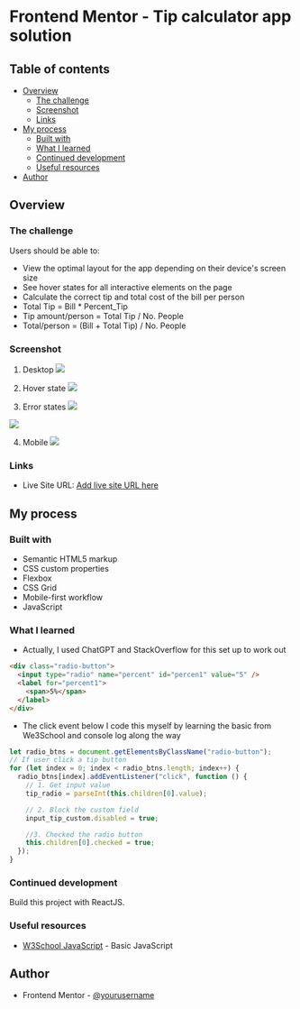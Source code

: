 # Frontend Mentor - Tip calculator app solution

## Table of contents

- [Overview](#overview)
  - [The challenge](#the-challenge)
  - [Screenshot](#screenshot)
  - [Links](#links)
- [My process](#my-process)
  - [Built with](#built-with)
  - [What I learned](#what-i-learned)
  - [Continued development](#continued-development)
  - [Useful resources](#useful-resources)
- [Author](#author)

## Overview

### The challenge

Users should be able to:

- View the optimal layout for the app depending on their device's screen size
- See hover states for all interactive elements on the page
- Calculate the correct tip and total cost of the bill per person
- Total Tip = Bill \* Percent_Tip
- Tip amount/person = Total Tip / No. People
- Total/person = (Bill + Total Tip) / No. People

### Screenshot

1. Desktop
![](./images/Frontend%20Mentor%20Tip%20calculator%20app%20Desktop.png)

2. Hover state
![](./images/Hover%20state.png)

3. Error states
![](./images/Error%20state.png)

![](./images/Error%20state%202.png)

4. Mobile
![](./images/Mobile.png)

### Links

<!-- - Solution URL: [Add solution URL here](https://your-solution-url.com) -->

- Live Site URL: [Add live site URL here](https://your-live-site-url.com)

## My process

### Built with

- Semantic HTML5 markup
- CSS custom properties
- Flexbox
- CSS Grid
- Mobile-first workflow
- JavaScript

### What I learned

- Actually, I used ChatGPT and StackOverflow for this set up to work out
```html
<div class="radio-button">
  <input type="radio" name="percent" id="percen1" value="5" />
  <label for="percent1">
    <span>5%</span>
  </label>
</div>
```

-  The click event below I code this myself by learning the basic from We3School and console log along the way
```js
let radio_btns = document.getElementsByClassName("radio-button");
// If user click a tip button
for (let index = 0; index < radio_btns.length; index++) {
  radio_btns[index].addEventListener("click", function () {
    // 1. Get input value
    tip_radio = parseInt(this.children[0].value);

    // 2. Block the custom field
    input_tip_custom.disabled = true;

    //3. Checked the radio button
    this.children[0].checked = true;
  });
}
```

### Continued development

Build this project with ReactJS.

### Useful resources

- [W3School JavaScript](https://www.w3schools.com/js/default.asp) - Basic JavaScript

## Author

- Frontend Mentor - [@yourusername](https://www.frontendmentor.io/profile/yourusername)
